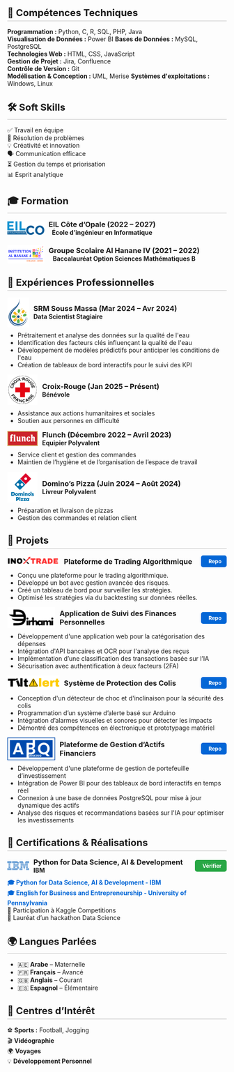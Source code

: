 <h2 style="font-size: 22px; font-weight: bold; margin-top: 30px; margin-bottom: 15px; border-bottom: 2px solid #ddd; padding-bottom: 5px;">
    🔧 Compétences Techniques
</h2>

**Programmation :** Python, C, R, SQL, PHP, Java  
**Visualisation de Données :** Power BI
**Bases de Données :** MySQL, PostgreSQL  
**Technologies Web :** HTML, CSS, JavaScript  
**Gestion de Projet :** Jira, Confluence  
**Contrôle de Version :** Git  
**Modélisation & Conception :** UML, Merise 
**Systèmes d'exploitations :** Windows, Linux  

<h2 style="font-size: 22px; font-weight: bold; margin-top: 30px; margin-bottom: 15px; border-bottom: 2px solid #ddd; padding-bottom: 5px;">
    🛠️ Soft Skills
</h2>
<ul style="list-style: none; padding: 0; margin: 0;">
    <li>✅ Travail en équipe</li>
    <li>🎯 Résolution de problèmes</li>
    <li>💡 Créativité et innovation</li>
    <li>🗣️ Communication efficace</li>
    <li>⏳ Gestion du temps et priorisation</li>
    <li>📊 Esprit analytique</li>
</ul>


<h2 style="font-size: 22px; font-weight: bold; margin-top: 30px; margin-bottom: 15px; border-bottom: 2px solid #ddd; padding-bottom: 5px;">
    🎓 Formation
</h2>


<div style="display: flex; align-items: center; gap: 10px; margin-bottom: 20px;">
    <img src="assets/logos/eilco.png" width="85"/>
    <div style="display: flex; flex-direction: column; align-items: center;">
        <h3 style="margin: 0;">EIL Côte d’Opale (2022 – 2027)</h3>
        <p style="margin: 0; font-weight: bold;">École d’ingénieur en Informatique</p>
    </div>
</div>

<div style="display: flex; align-items: center; gap: 10px;">
    <img src="assets/logos/alhanane4.png" width="85"/>
    <div style="display: flex; flex-direction: column; align-items: center;">
        <h3 style="margin: 0;">Groupe Scolaire Al Hanane IV (2021 – 2022)</h3>
        <p style="margin: 0; font-weight: bold;">Baccalauréat Option Sciences Mathématiques B</p>
    </div>
</div>


<h2 style="font-size: 22px; font-weight: bold; margin-top: 30px; margin-bottom: 15px; border-bottom: 2px solid #ddd; padding-bottom: 5px;">
    💼 Expériences Professionnelles
</h2>
 
<div style="display: flex; align-items: center; gap: 10px;">
    <img src="assets/logos/srmsm.png" width="50"/>
    <div style="display: flex; flex-direction: column; align-items: flex-start;">
        <h3 style="margin: 0;">SRM Souss Massa (Mar 2024 – Avr 2024)</h3>
        <p style="margin: 0; font-weight: bold;">Data Scientist Stagiaire</p>
    </div>
</div>

<ul style="margin-top: 10px;">
    <li>Prétraitement et analyse des données sur la qualité de l'eau</li>
    <li>Identification des facteurs clés influençant la qualité de l'eau</li>
    <li>Développement de modèles prédictifs pour anticiper les conditions de l'eau</li>
    <li>Création de tableaux de bord interactifs pour le suivi des KPI</li>
</ul>
<div style="display: flex; align-items: center; gap: 10px;">
    <img src="assets/logos/croixrouge.png" width="70"/>
    <div style="display: flex; flex-direction: column; align-items: flex-start;">
        <h3 style="margin: 0;">Croix-Rouge (Jan 2025 – Présent)</h3>
        <p style="margin: 0; font-weight: bold;">Bénévole</p>
    </div>
</div>
<ul style="margin-top: 10px;">
    <li>Assistance aux actions humanitaires et sociales</li>
    <li>Soutien aux personnes en difficulté</li>
</ul>

<div style="display: flex; align-items: center; gap: 10px;">
    <img src="assets/logos/flunch.png" width="70"/>
    <div style="display: flex; flex-direction: column; align-items: flex-start;">
        <h3 style="margin: 0;">Flunch (Décembre 2022 – Avril 2023)</h3>
        <p style="margin: 0; font-weight: bold;">Equipier Polyvalent</p>
    </div>
</div>
<ul style="margin-top: 10px;">
    <li>Service client et gestion des commandes</li>
    <li>Maintien de l’hygiène et de l’organisation de l’espace de travail</li>
</ul>

<div style="display: flex; align-items: center; gap: 10px;">
    <img src="assets/logos/dominos.png" width="70"/>
    <div style="display: flex; flex-direction: column; align-items: flex-start;">
        <h3 style="margin: 0;">Domino’s Pizza (Juin 2024 – Août 2024)</h3>
        <p style="margin: 0; font-weight: bold;">Livreur Polyvalent</p>
    </div>
</div>
<ul style="margin-top: 10px;">
    <li>Préparation et livraison de pizzas</li>
    <li>Gestion des commandes et relation client</li>
</ul>

<h2 style="font-size: 22px; font-weight: bold; margin-top: 30px; margin-bottom: 15px; border-bottom: 2px solid #ddd; padding-bottom: 5px;">
    📌 Projets
</h2>
 
<div style="display: flex; align-items: center; justify-content: space-between; gap: 15px; margin-bottom: 10px;">
    <div style="display: flex; align-items: center; gap: 10px;">
        <img src="assets/logos/inoxtrade.png" width="120"/>
        <h3 style="margin: 0;">Plateforme de Trading Algorithmique</h3>
    </div>
    <a href="https://github.com/mouad-abaaqil/inoxtrade" target="_blank" 
       style="display: inline-block; text-decoration: none; background: #0366d6; color: white; padding: 6px 12px; font-size: 12px; font-weight: bold; border-radius: 5px; text-align: center; display: flex; align-items: center; gap: 5px;">
        <i class="fab fa-github"></i> Repo
    </a>
</div>

<ul style="margin-top: 10px;">
    <li>Conçu une plateforme pour le trading algorithmique.</li>
    <li>Développé un bot avec gestion avancée des risques.</li>
    <li>Créé un tableau de bord pour surveiller les stratégies.</li>
    <li>Optimisé les stratégies via du backtesting sur données réelles.</li>
</ul>  

<div style="display: flex; align-items: center; justify-content: space-between; gap: 15px; margin-bottom: 10px;">
    <div style="display: flex; align-items: center; gap: 10px;">
        <img src="assets/logos/dirhami.png" width="110"/>
        <h3 style="margin: 0;">Application de Suivi des Finances Personnelles</h3>
    </div>
    <a href="https://github.com/mouad-abaaqil/dirhami" target="_blank" 
       style="display: inline-block; text-decoration: none; background: #0366d6; color: white; padding: 6px 12px; font-size: 12px; font-weight: bold; border-radius: 5px; text-align: center; display: flex; align-items: center; gap: 5px;">
        <i class="fab fa-github"></i> Repo
    </a>
</div>

<ul style="margin-top: 10px;">
    <li>Développement d'une application web pour la catégorisation des dépenses</li>
    <li>Intégration d'API bancaires et OCR pour l'analyse des reçus</li>
    <li>Implémentation d’une classification des transactions basée sur l’IA</li>
    <li>Sécurisation avec authentification à deux facteurs (2FA)</li>
</ul>

<div style="display: flex; align-items: center; justify-content: space-between; gap: 15px; margin-bottom: 10px;">
    <div style="display: flex; align-items: center; gap: 10px;">
        <img src="assets/logos/tiltalert.png" width="120"/>
        <h3 style="margin: 0;">Système de Protection des Colis</h3>
    </div>
    <a href="https://github.com/mouad-abaaqil/tiltalert" target="_blank" 
       style="display: inline-block; text-decoration: none; background: #0366d6; color: white; padding: 6px 12px; font-size: 12px; font-weight: bold; border-radius: 5px; text-align: center; display: flex; align-items: center; gap: 5px;">
        <i class="fab fa-github"></i> Repo
    </a>
</div>

<ul style="margin-top: 10px;">
    <li>Conception d'un détecteur de choc et d'inclinaison pour la sécurité des colis</li>
    <li>Programmation d’un système d’alerte basé sur Arduino</li>
    <li>Intégration d’alarmes visuelles et sonores pour détecter les impacts</li>
    <li>Démontré des compétences en électronique et prototypage matériel</li>
</ul>

<div style="display: flex; align-items: center; justify-content: space-between; gap: 15px; margin-bottom: 10px;">
    <div style="display: flex; align-items: center; gap: 10px;">
    <img src="assets/logos/abq_banking.png" width="110"/>
        <h3 style="margin: 0;">Plateforme de Gestion d’Actifs Financiers</h3>
    </div>
    <a href="https://github.com/mouad-abaaqil/abq_banking" target="_blank" 
       style="display: inline-block; text-decoration: none; background: #0366d6; color: white; padding: 6px 12px; font-size: 12px; font-weight: bold; border-radius: 5px; text-align: center; display: flex; align-items: center; gap: 5px;">
        <i class="fab fa-github"></i> Repo
    </a>
</div>

<ul style="margin-top: 10px;">
    <li>Développement d'une plateforme de gestion de portefeuille d’investissement</li>
    <li>Intégration de Power BI pour des tableaux de bord interactifs en temps réel</li>
    <li>Connexion à une base de données PostgreSQL pour mise à jour dynamique des actifs</li>
    <li>Analyse des risques et recommandations basées sur l'IA pour optimiser les investissements</li>
</ul> 


<h2 style="font-size: 22px; font-weight: bold; margin-top: 30px; margin-bottom: 15px; border-bottom: 2px solid #ddd; padding-bottom: 5px;">
    📜 Certifications & Réalisations
</h2>

<div style="display: flex; align-items: center; justify-content: space-between; gap: 15px; margin-bottom: 10px;">
    <div style="display: flex; align-items: center; gap: 10px;">
        <img src="assets/logos/IBM.png" width="50"/>
        <div style="display: flex; flex-direction: column; align-items: flex-start;">
            <h3 style="margin: 0;">Python for Data Science, AI & Development</h3>
            <p style="margin: 0; font-weight: bold;">IBM</p>
        </div>
    </div>
    <a href="https://www.coursera.org/verify/Y6TEZ5Y7JTL2" target="_blank" 
       style="display: inline-block; text-decoration: none; background: #28a745; color: white; padding: 6px 12px; font-size: 12px; font-weight: bold; border-radius: 5px; text-align: center; display: flex; align-items: center; gap: 5px;">
        <i class="fas fa-check-circle"></i> Vérifier
    </a>
</div>



<ul style="list-style: none; padding: 0; margin: 0;">
    <li>
        <a href="https://www.coursera.org/verify/Y6TEZ5Y7JTL2" target="_blank" style="text-decoration: none; color: #0366d6;">
            <strong>🎓 Python for Data Science, AI & Development - IBM</strong>
        </a>
    </li>
    <li>
        <a href="https://www.coursera.org/verify/CMVBDB7LPXB3" target="_blank" style="text-decoration: none; color: #0366d6;">
            <strong>🎓 English for Business and Entrepreneurship - University of Pennsylvania</strong>
        </a>
    </li>
    <li>🏅 Participation à Kaggle Competitions</li>
    <li>🥇 Lauréat d’un hackathon Data Science</li>
</ul>

<h2 style="font-size: 22px; font-weight: bold; margin-top: 30px; margin-bottom: 15px; border-bottom: 2px solid #ddd; padding-bottom: 5px;">
    🌍 Langues Parlées
</h2>

- 🇦🇪 **Arabe** – Maternelle
- 🇫🇷 **Français** – Avancé
- 🇬🇧 **Anglais** – Courant
- 🇪🇸 **Espagnol** – Élémentaire

<h2 style="font-size: 22px; font-weight: bold; margin-top: 30px; margin-bottom: 15px; border-bottom: 2px solid #ddd; padding-bottom: 5px;">
    🎯 Centres d’Intérêt
</h2>

⚽ **Sports :** Football, Jogging  
🎬 **Vidéographie**  
🌍 **Voyages**  
💡 **Développement Personnel**    
